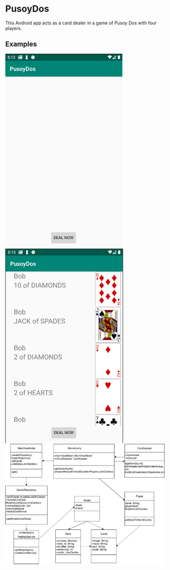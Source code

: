 # PusoyDos
This Android app acts as a card dealer in a game of Pusoy Dos with four players.
## Examples
![Alt text](/screensamples/sc1.png?raw=true "Optional Title")
![Alt text](/screensamples/sc2.png?raw=true "Optional Title")
![Alt text](/screensamples/PusoyDosClassDiagram.png?raw=true "Optional Title")
